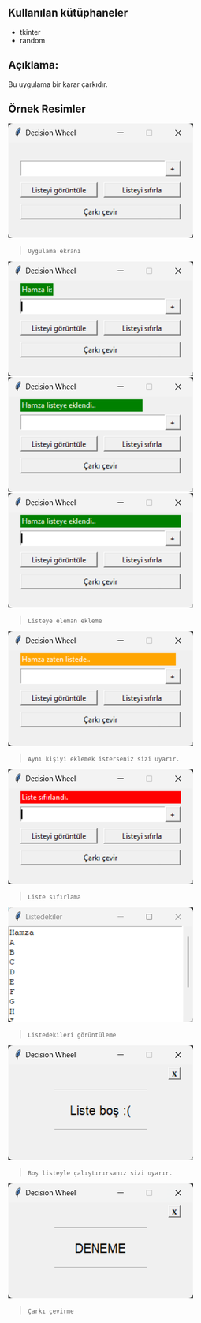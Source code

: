 ## Kullanılan kütüphaneler
* tkinter
* random

## Açıklama:
Bu uygulama bir karar çarkıdır.

## Örnek Resimler

![](https://github.com/Hamza-Eren/Decision-Wheel/blob/main/screenshot/opening.png)
> `Uygulama ekranı`

![](https://github.com/Hamza-Eren/Decision-Wheel/blob/main/screenshot/animation_1.png)
![](https://github.com/Hamza-Eren/Decision-Wheel/blob/main/screenshot/animation_2.png)
![](https://github.com/Hamza-Eren/Decision-Wheel/blob/main/screenshot/animation_3.png)
> `Listeye eleman ekleme`

![](https://github.com/Hamza-Eren/Decision-Wheel/blob/main/screenshot/warning.png)
> `Aynı kişiyi eklemek isterseniz sizi uyarır.`

![](https://github.com/Hamza-Eren/Decision-Wheel/blob/main/screenshot/alert.png)
> `Liste sıfırlama`

![](https://github.com/Hamza-Eren/Decision-Wheel/blob/main/screenshot/list.png)
> `Listedekileri görüntüleme`

![](https://github.com/Hamza-Eren/Decision-Wheel/blob/main/screenshot/empty_list.png)
> `Boş listeyle çalıştırırsanız sizi uyarır.`

![](https://github.com/Hamza-Eren/Decision-Wheel/blob/main/screenshot/result.png)
> `Çarkı çevirme`
